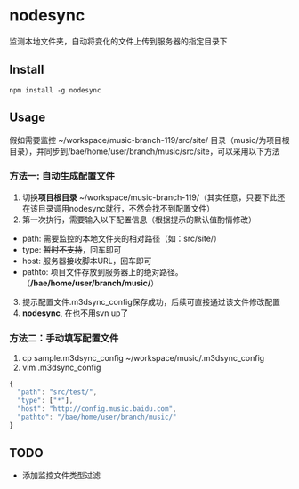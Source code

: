 # nodesync

监测本地文件夹，自动将变化的文件上传到服务器的指定目录下

## Install

```
npm install -g nodesync
```


## Usage

假如需要监控 ~/workspace/music-branch-119/src/site/ 目录（music/为项目根目录），并同步到/bae/home/user/branch/music/src/site，可以采用以下方法

### 方法一: 自动生成配置文件
1. 切换**项目根目录** ~/workspace/music-branch-119/（其实任意，只要下此还在该目录调用nodesync就行，不然会找不到配置文件）
2. 第一次执行，需要输入以下配置信息（根据提示的默认值酌情修改）
  + path: 需要监控的本地文件夹的相对路径（如：src/site/）
  + type: <del>暂时不支持</del>，回车即可
  + host: 服务器接收脚本URL，回车即可
  + pathto: 项目文件存放到服务器上的绝对路径。（**/bae/home/user/branch/music/**）
3. 提示配置文件.m3dsync_config保存成功，后续可直接通过该文件修改配置
4. **nodesync**, 在也不用svn up了

### 方法二：手动填写配置文件
1. cp sample.m3dsync_config ~/workspace/music/.m3dsync_config
2. vim .m3dsync_config
``` javascript
{
  "path": "src/test/",
  "type": ["*"],
  "host": "http://config.music.baidu.com",
  "pathto": "/bae/home/user/branch/music/"
}
```

## TODO

- 添加监控文件类型过滤
